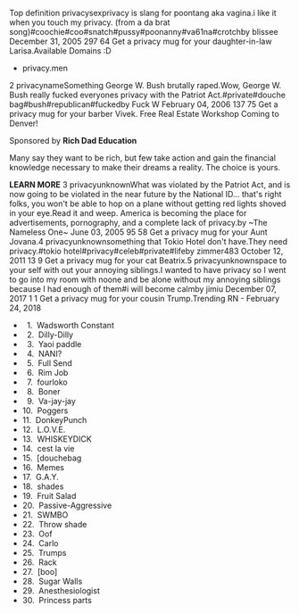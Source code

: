 Top definition privacysexprivacy is slang for poontang aka vagina.i like it when you touch my privacy. (from a da brat song)#coochie#coo#snatch#pussy#poonanny#va61na#crotchby blissee December 31, 2005 297 64 Get a privacy mug for your daughter-in-law Larisa.Available Domains :D

*   privacy.men

2 privacynameSomething George W. Bush brutally raped.Wow, George W. Bush really fucked everyones privacy with the Patriot Act.#private#douche bag#bush#republican#fuckedby Fuck W February 04, 2006 137 75 Get a privacy mug for your barber Vivek. Free Real Estate Workshop Coming to Denver!

Sponsored by **Rich Dad Education**

Many say they want to be rich, but few take action and gain the financial knowledge necessary to make their dreams a reality. The choice is yours.

**LEARN MORE** 3 privacyunknownWhat was violated by the Patriot Act, and is now going to be violated in the near future by the National ID... that's right folks, you won't be able to hop on a plane without getting red lights shoved in your eye.Read it and weep. America is becoming the place for advertisements, pornography, and a complete lack of privacy.by ~The Nameless One~ June 03, 2005 95 58 Get a privacy mug for your Aunt Jovana.4 privacyunknownsomething that Tokio Hotel don't have.They need privacy.#tokio hotel#privacy#celeb#private#lifeby zimmer483 October 12, 2011 13 9 Get a privacy mug for your cat Beatrix.5 privacyunknownspace to your self with out your annoying siblings.I wanted to have privacy so I went to go into my room with noone and be alone without my annoying siblings because I had enough of them#i will become calmby jimiu December 07, 2017 1 1 Get a privacy mug for your cousin Trump.Trending RN - February 24, 2018

*     1.  Wadsworth Constant
*     2.  Dilly-Dilly
*     3.  Yaoi paddle
*     4.  NANI?
*     5.  Full Send
*     6.  Rim Job
*     7.  fourloko
*     8.  Boner
*     9.  Va-jay-jay
*   10.  Poggers
*   11.  DonkeyPunch
*   12.  L.O.V.E.
*   13.  WHISKEYDICK
*   14.  cest la vie
*   15.  \[douchebag
*   16.  Memes
*   17.  G.A.Y.
*   18.  shades
*   19.  Fruit Salad
*   20.  Passive-Aggressive
*   21.  SWMBO
*   22.  Throw shade
*   23.  Oof
*   24.  Carlo
*   25.  Trumps
*   26.  Rack
*   27.  \[boo\]
*   28.  Sugar Walls
*   29.  Anesthesiologist
*   30.  Princess parts